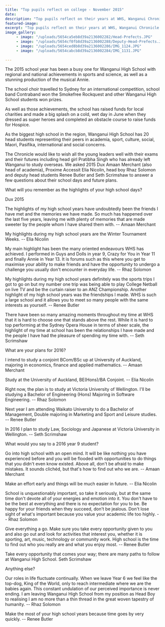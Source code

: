 ```yaml
---
title: "Top pupils reflect on college - November 2015"
date: 
description: "Top pupils reflect on their years at WHS, Wanganui Chronicle article on 25/11/15..."
featured-image: 
excerpt: "Top pupils reflect on their years at WHS, Wanganui Chronicle article on 25/11/15..."
image_gallery:
     - image: "/uploads/5654ca5eb8d39a2136002282/Head-Prefects.JPG"
     - image: "/uploads/5654cf0fb8d39a2136002288/Deputy-Head-Prefects.JPG"
     - image: "/uploads/5654ced8b8d39a2136002286/IMG_1124.JPG"
     - image: "/uploads/5654cabcb8d39a2136002284/IMG_1131.JPG"
	
---
```


<p>The 2015 school year has been a busy one for Wanganui High School with regional and national achievements in sports and science, as well as a stunning production of the musical Annie.</p>
<p>The school choir travelled to Sydney for an international competition, school band Contraband won the Smokefree Rockquest and other Wanganui High School students won prizes.</p>
<p>As well as those achievements, the school has raised funds for local charities and made a big splash on a cold, wet day in June when they dressed as super heroes and completed an obstacle course to raise funds for Hospice.</p>
<p>As the biggest high school in the region, Wanganui High School has 20 head students representing their peers in academia, sport, culture, social, Maori, Pasifika, international and social concerns.</p>
<p>The Chronicle would like to wish all the young leaders well with their exams and their futures including head girl Pratibha Singh who has already left Wanganui to study overseas. We asked 2015 Dux Amaan Merchant (also head of academia), Proxime Accessit Elia Nicolin, head boy Rhaz Solomon and deputy head students Renee Butler and Seth Scrimshaw to answer a few questions about their school days and future plans.</p>
<p>What will you remember as the highlights of your high school days?</p>
<p>Dux 2015</p>
<p>The highlights of my high school years have undoubtedly been the friends I have met and the memories we have made. So much has happened over the last five years, leaving me with plenty of memories that are made sweeter by the people whom I have shared them with. -- Amaan Merchant</p>
<p>My highlights during my high school years are the Winter Tournament Weeks. -- Elia Nicolin</p>
<p>My main highlight has been the many oriented endeavours WHS has achieved. I performed in Guys and Dolls in year 9, Crazy for You in Year 11 and finally Annie in Year 13. It is forums such as this where you get to maximise your ability to make friends and have the opportunity to undergo a challenge you usually don't encounter in everyday life. -- Rhaz Solomon</p>
<p>My highlights during my high school years definitely was the sports trips I got to go on but my number one trip was being able to play College Netball on live TV and be the curtain raiser to an ANZ Championship. Another highlight of my high school years was the friendships I made. WHS is such a large school and it allows you to meet so many people with the same interests as yourself. -- Renee Butler</p>
<p>There have been so many amazing moments throughout my time at WHS that it is hard to choose one that stands above the rest. While it is hard to top performing at the Sydney Opera House in terms of sheer scale, the highlight of my time at school has been the relationships I have made and the people I have had the pleasure of spending my time with. -- Seth Scrimshaw</p>
<p>What are your plans for 2016?</p>
<p>I intend to study a conjoint BCom/BSc up at University of Auckland, majoring in economics, finance and applied mathematics. -- Amaan Merchant</p>
<p>Study at the University of Auckland, BE(Hons)/BA Conjoint. -- Elia Nicolin</p>
<p>Right now, the plan is to study at Victoria University of Wellington. I'll be studying a Bachelor of Engineering (Hons) Majoring in Software Engineering. -- Rhaz Solomon</p>
<p>Next year I am attending Waikato University to do a Bachelor of Management, Double majoring in Marketing and Sport and Leisure studies. -- Renee Butler</p>
<p>In 2016 I plan to study Law, Sociology and Japanese at Victoria University in Wellington. -- Seth Scrimshaw</p>
<p>What would you say to a 2016 year 9 student?</p>
<p>Go into high school with an open mind. It will be like nothing you have experienced before and you will be flooded with opportunities to do things that you didn't even know existed. Above all, don't be afraid to make mistakes. It sounds clich&eacute;d, but that's how to find out who we are. -- Amaan Merchant</p>
<p>Make an effort early and things will be much easier in future. -- Elia Nicolin</p>
<p>School is unquestionably important, so take it seriously, but at the same time don't devote all of your energies and emotion into it. You don't have to be the best at everything and there is no expectation for you to be. Be happy for your friends when they succeed, don't be jealous. Don't lose sight of what's important because you value your academic life too highly. -- Rhaz Solomon</p>
<p>Give everything a go. Make sure you take every opportunity given to you and also go out and look for activities that interest you, whether it is sporting, art, music, technology or community work. High school is the time to find out who you really are and what you enjoy most. -- Renee Butler</p>
<p>Take every opportunity that comes your way; there are many paths to follow at Wanganui High School. Seth Scrimshaw</p>
<p>Anything else?</p>
<p>Our roles in life fluctuate continually. When we leave Year 6 we feel like the top-dog, King of the World, only to reach intermediate where we are the babies again. This constant undulation of our perceived importance is never ending. I am leaving Wanganui High School from my position as Head Boy to realising I am no more than a thin thread in the great woven tapestry of humanity. -- Rhaz Solomon</p>
<p>Make the most of your high school years because time goes by very quickly. -- Renee Butler</p>

